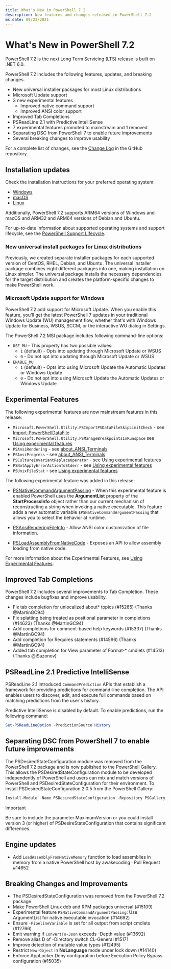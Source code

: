 ```yaml
---
title: What's New in PowerShell 7.2
description: New features and changes released in PowerShell 7.2
ms.date: 09/23/2021
---
```


# What's New in PowerShell 7.2

PowerShell 7.2 is the next Long Term Servicing (LTS) release is built on .NET 6.0.

PowerShell 7.2 includes the following features, updates, and breaking changes.

- New universal installer packages for most Linux distributions
- Microsoft Update support
- 3 new experimental features
  - Improved native command support
  - Improved ANSI color support
- Improved Tab Completions
- PSReadLine 2.1 with Predictive IntelliSense
- 7 experimental features promoted to mainstream and 1 removed
- Separating DSC from PowerShell 7 to enable future improvements
- Several breaking changes to improve usability

For a complete list of changes, see the [Change Log][CHANGELOG] in the GitHub repository.

## Installation updates

Check the installation instructions for your preferred operating system:

- [Windows][Windows]
- [macOS][macOS]
- [Linux][Linux]

Additionally, PowerShell 7.2 supports ARM64 versions of Windows and macOS and ARM32 and ARM64
versions of Debian and Ubuntu.

For up-to-date information about supported operating systems and support lifecycle, see the
[PowerShell Support Lifecycle][lifecycle].

### New universal install packages for Linux distributions

Previously, we created separate installer packages for each supported version of CentOS, RHEL,
Debian, and Ubuntu. The universal installer package combines eight different packages into one,
making installation on Linux simpler. The universal package installs the necessary dependencies for
the target distribution and creates the platform-specific changes to make PowerShell work.

### Microsoft Update support for Windows

PowerShell 7.2 add support for Microsoft Update. When you enable this feature, you'll get the latest
PowerShell 7 updates in your traditional Windows Update (WU) management flow, whether that's with
Windows Update for Business, WSUS, SCCM, or the interactive WU dialog in Settings.

The PowerShell 7.2 MSI package includes following command-line options:

- `USE_MU` - This property has two possible values:
  - `1` (default) - Opts into updating through Microsoft Update or WSUS
  - `0` -  Do not opt into updating through Microsoft Update or WSUS
- `ENABLE_MU`
  - `1` (default) - Opts into using Microsoft Update the Automatic Updates or Windows Update
  - `0` - Do not opt into using Microsoft Update the Automatic Updates or Windows Update

## Experimental Features

The following experimental features are now mainstream features in this release:

- `Microsoft.PowerShell.Utility.PSImportPSDataFileSkipLimitCheck` - see
  [Import-PowerShellDataFile][ip-psdf]
- `Microsoft.PowerShell.Utility.PSManageBreakpointsInRunspace` see
  [Using experimental features][exp-bp]
- `PSAnsiRendering` - see [about_ANSI_Terminals][ansi]
- `PSAnsiProgress` - see [about_ANSI_Terminals][ansi]
- `PSCultureInvariantReplaceOperator` - see [Using experimental features][exp-ciro]
- `PSNotApplyErrorActionToStderr` - see [Using experimental features][exp-stderr]
- `PSUnixFileStat` - see [Using experimental features][exp-fstat]

The following experimental feature was added in this release:

- [PSNativeCommandArgumentPassing][native] - When this experimental feature is enabled PowerShell
  uses the **ArgumentList** property of the **StartProcessInfo** object rather than our current
  mechanism of reconstructing a string when invoking a native executable. This feature adds a new
  automatic variable `$PSNativeCommandArgumentPassing` that allows you to select the behavior at
  runtime.

- [PSAnsiRenderingFileInfo][exp-fileinfo] - Allow ANSI color customization of file information.
- [PSLoadAssemblyFromNativeCode][exp-load] - Exposes an API to allow assembly loading from native
  code.

For more information about the Experimental Features, see [Using Experimental Features][exp].

## Improved Tab Completions

PowerShell 7.2 includes several improvements to Tab Completion. These changes include bugfixes and
improve usability.

- Fix tab completion for unlocalized about* topics (#15265) (Thanks @MartinGC94)
- Fix splatting being treated as positional parameter in completions (#14623) (Thanks @MartinGC94)
- Add completions for comment-based help keywords (#15337) (Thanks @MartinGC94)
- Add completion for Requires statements (#14596) (Thanks @MartinGC94)
- Added tab completion for View parameter of Format-* cmdlets (#14513) (Thanks @iSazonov)

## PSReadLine 2.1 Predictive IntelliSense

PSReadLine 2.1 introduced `CommandPrediction` APIs that establish a framework for providing
predictions for command-line completion. The API enables users to discover, edit, and execute full
commands based on matching predictions from the user's history.

Predictive IntelliSense is disabled by default. To enable predictions, run the following command:

```powershell
Set-PSReadLineOption -PredictionSource History
```

## Separating DSC from PowerShell 7 to enable future improvements

The PSDesiredStateConfiguration module was removed from the PowerShell 7.2 package and is now
published to the PowerShell Gallery. This allows the PSDesiredStateConfiguration module to be
developed independently of PowerShell and users can mix and match versions of PowerShell and
PSDesiredStateConfiguration for their environment. To install PSDesiredStateConfiguration 2.0.5 from
the PowerShell Gallery:

```powershell
Install-Module -Name PSDesiredStateConfiguration -Repository PSGallery -MaximumVersion 2.99
```

> [!IMPORTANT]
> Be sure to include the parameter MaximumVersion or you could install version 3 (or higher) of
> PSDesireStateConfiguration that contains significant differences.

## Engine updates

- Add `LoadAssemblyFromNativeMemory` function to load assemblies in memory from a native PowerShell
  host by awakecoding · Pull Request #14652

## Breaking Changes and Improvements

- The PSDesiredStateConfiguration was removed from the PowerShell 7.2 package
- Make PowerShell Linux deb and RPM packages universal (#15109)
- Experimental feature `PSNativeCommandArgumentPassing`: Use ArgumentList for native executable
  invocation (#14692)
- Ensure `-PipelineVariable` is set for all output from script cmdlets (#12766)
- Emit warning if `ConvertTo-Json` exceeds -Depth value (#13692)
- Remove alias D of -Directory switch CL-General #15171
- Improve detection of mutable value types (#12495)
- Restrict `New-Object` in **NoLanguage** mode under lock down (#14140)
- Enforce AppLocker Deny configuration before Execution Policy Bypass configuration (#15035)

<!-- reference links -->

[announced]: https://devblogs.microsoft.com/powershell/announcing-powershell-7-2/
[ansi]: /powershell/module/microsoft.powershell.core/about/about_ansi_terminals
[Arch]: https://aur.archlinux.org/packages/powershell/
[CHANGELOG]: https://github.com/PowerShell/PowerShell/blob/master/CHANGELOG/7.2.md
[exp]: ../learn/experimental-features.md
[lifecycle]: /powershell/scripting/powershell-support-lifecycle
[Linux]: /powershell/scripting/install/installing-powershell-core-on-linux
[macOS]: /powershell/scripting/install/installing-powershell-core-on-macos
[native]: ../learn/experimental-features.md#psnativecommandargumentpassing
[ssh]: /powershell/scripting/learn/remoting/ssh-remoting-in-powershell-core
[Windows]: /powershell/scripting/install/installing-powershell-core-on-windows
[ip-psdf]: /powershell/module/microsoft.powershell.utility/import-powershelldatafile
[exp-bp]: ../learn/experimental-features.md#microsoftpowershellutilitypsmanagebreakpointsinrunspace
[exp-ciro]: ../learn/experimental-features.md#pscultureinvariantreplaceoperator
[exp-stderr]: ../learn/experimental-features.md#psnotapplyerroractiontostderr
[exp-fstat]: ../learn/experimental-features.md#psunixfilestat
[exp-fileinfo]: ../learn/experimental-features.md#psansirenderingfileinfo
[exp-load]: ../learn/experimental-features.md#psloadassemblyfromnativecode

